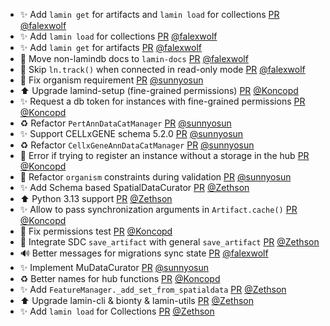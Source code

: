 - ✨ Add `lamin get` for artifacts and `lamin load` for collections [PR](https://github.com/laminlabs/lamindb/pull/2563) [@falexwolf](https://github.com/falexwolf)
- ✨ Add `lamin load` for collections [PR](https://github.com/laminlabs/lamin-cli/pull/120) [@falexwolf](https://github.com/falexwolf)
- ✨ Add `lamin get` for artifacts [PR](https://github.com/laminlabs/lamin-cli/pull/121) [@falexwolf](https://github.com/falexwolf)
- 🚚 Move non-lamindb docs to `lamin-docs` [PR](https://github.com/laminlabs/lamindb/pull/2562) [@falexwolf](https://github.com/falexwolf)
- 🚸 Skip `ln.track()` when connected in read-only mode [PR](https://github.com/laminlabs/lamindb/pull/2561) [@falexwolf](https://github.com/falexwolf)
- 🐛 Fix organism requirement [PR](https://github.com/laminlabs/lamindb/pull/2560) [@sunnyosun](https://github.com/sunnyosun)
- ⬆️ Upgrade lamind-setup (fine-grained permissions) [PR](https://github.com/laminlabs/lamindb/pull/2559) [@Koncopd](https://github.com/Koncopd)
- ✨ Request a db token for instances with fine-grained permissions [PR](https://github.com/laminlabs/lamindb-setup/pull/987) [@Koncopd](https://github.com/Koncopd)
- ♻️ Refactor `PertAnnDataCatManager` [PR](https://github.com/laminlabs/lamindb/pull/2558) [@sunnyosun](https://github.com/sunnyosun)
- ✨ Support CELLxGENE schema 5.2.0 [PR](https://github.com/laminlabs/lamindb/pull/2556) [@sunnyosun](https://github.com/sunnyosun)
- ♻️ Refactor `CellxGeneAnnDataCatManager` [PR](https://github.com/laminlabs/lamindb/pull/2555) [@sunnyosun](https://github.com/sunnyosun)
- 🐛 Error if trying to register an instance without a storage in the hub [PR](https://github.com/laminlabs/lamindb-setup/pull/989) [@Koncopd](https://github.com/Koncopd)
- 🚸 Refactor `organism` constraints during validation [PR](https://github.com/laminlabs/lamindb/pull/2554) [@sunnyosun](https://github.com/sunnyosun)
- ✨ Add Schema based SpatialDataCurator [PR](https://github.com/laminlabs/lamindb/pull/2552) [@Zethson](https://github.com/Zethson)
- ⬆️ Python 3.13 support  [PR](https://github.com/laminlabs/lamindb/pull/2384) [@Zethson](https://github.com/Zethson)
- ✨ Allow to pass synchronization arguments in `Artifact.cache()` [PR](https://github.com/laminlabs/lamindb/pull/2553) [@Koncopd](https://github.com/Koncopd)
- 💚 Fix permissions test [PR](https://github.com/laminlabs/lamindb/pull/2550) [@Koncopd](https://github.com/Koncopd)
- 🎨 Integrate SDC `save_artifact` with general `save_artifact` [PR](https://github.com/laminlabs/lamindb/pull/2545) [@Zethson](https://github.com/Zethson)
- 🔊 Better messages for migrations sync state [PR](https://github.com/laminlabs/lamindb-setup/pull/985) [@falexwolf](https://github.com/falexwolf)
- ✨ Implement MuDataCurator [PR](https://github.com/laminlabs/lamindb/pull/2543) [@sunnyosun](https://github.com/sunnyosun)
- ♻️ Better names for hub functions [PR](https://github.com/laminlabs/lamindb-setup/pull/984) [@Koncopd](https://github.com/Koncopd)
- ✨ Add `FeatureManager._add_set_from_spatialdata` [PR](https://github.com/laminlabs/lamindb/pull/2539) [@Zethson](https://github.com/Zethson)
- ⬆️ Upgrade lamin-cli & bionty & lamin-utils [PR](https://github.com/laminlabs/lamindb/pull/2540) [@Zethson](https://github.com/Zethson)
- ✨ Add `lamin load` for Collections [PR](https://github.com/laminlabs/lamin-cli/pull/119) [@Zethson](https://github.com/Zethson)
